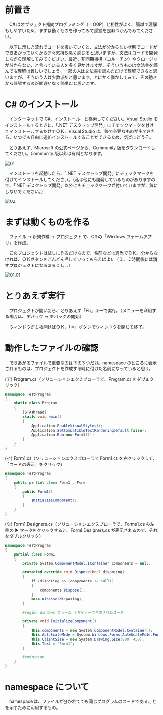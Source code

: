 # 前置き

　C# はオブジェクト指向プログラミング（＝OOP）と相性がよく、簡単で理解もしやすいため、まずは動くものを作ってみて感覚を是非つかんでみてください。

　以下に示した流れでコードを書いていくと、文法が分からない状態でコードができあがっていくから少々気持ち悪く感じると思いますが、文法はコードを開発しながら理解してみてください。最近、非同期機構（コルーチン）やクロージャが分からない、と言っている人を多く見かけますが、そういうものは文法書を読んでも理解は難しいでしょう。一部の人は文法書を読んだだけで理解できると思いますが、そういう人は少数派だと思います。とにかく動かしてみて、その動きから理解するのが間違いなく簡単だと思います。

# C# のインストール

　インターネットで C#、インストール、と検索してください。Visual Studio をインストールするときに、「.NET デスクトップ開発」にチェックマークを付けてインストールするだけでＯＫ。Visual Studio は、後で必要なものが出てきたら、いつでも自由に追加インストールすることができるため、気楽にどうぞ。

　とりあえず、Microsoft の公式ページから、Community 版をダウンロードしてください。Community 版以外は有料となります。

![01](https://github.com/kn201905/LearningCSharp/assets/50472422/f0d8b9fa-034a-425f-b7f5-b3eb19a435d4)

　インストーラを起動したら、「.NET デスクトップ開発」にチェックマークを付けてインストールしてください。（私は他にも開発しているものがありますので、「.NET デスクトップ開発」以外にもチェックマークが付いていますが、気にしないでください。）
 
![02](https://github.com/kn201905/LearningCSharp/assets/50472422/45a63664-43cc-49e4-b510-59f8978302ae)

# まずは動くものを作る

　ファイル -> 新規作成 -> プロジェクト で、C# の「Windows フォームアプリ」を作成。

　このプロジェクトは試しに作るだけなので、名前などは適当でＯＫ。分からなければ、ＯＫボタンをどんどん押していってもらえばよい（１、２時間後には消すプロジェクトになるだろうし、、）。
 
![01_01](https://github.com/kn201905/LearningCSharp/assets/50472422/f7e2154e-dca5-4599-98f9-2c5caf18176f)


# とりあえず実行

　プロジェクトが開いたら、とりあえず「F5」キーで実行。（メニューを利用する場合は、デバッグ -> デバッグの開始）

　ウィンドウが１枚開けばＯＫ。「✕」ボタンでウィンドウを閉じて終了。

# 動作したファイルの確認

　できあがるファイルで重要なのは下の３つだけ。namespace のところに表示されるものは、プロジェクトを作成する時に付けた名前になっていると思う。

(ア) Program.cs（ソリューションエクスプローラで、Program.cs をダブルクリック）
```cs
namespace TestProgram
{
	static class Program
	{
		[STAThread]
		static void Main()
		{
			Application.EnableVisualStyles();
			Application.SetCompatibleTextRenderingDefault(false);
			Application.Run(new Form1());
		}
	}
}
```

(イ) Form1.cs（ソリューションエクスプローラで Form1.cs を右クリックして、「コードの表示」をクリック）
```cs
namespace TestProgram
{
	public partial class Form1 : Form
	{
		public Form1()
		{
			InitializeComponent();
		}
	}
}
```

(ウ) Form1.Designers.cs（ソリューションエクスプローラで、Forms1.cs の左側の ▶ マークをクリックすると、Form1.Designers.cs が表示されるので、それをダブルクリック）
```cs
namespace TestProgram
{
	partial class Form1
	{
		private System.ComponentModel.IContainer components = null;

		protected override void Dispose(bool disposing)
		{
			if (disposing && (components != null))
			{
				components.Dispose();
			}
			base.Dispose(disposing);
		}

		#region Windows フォーム デザイナーで生成されたコード

		private void InitializeComponent()
		{
			this.components = new System.ComponentModel.Container();
			this.AutoScaleMode = System.Windows.Forms.AutoScaleMode.Font;
			this.ClientSize = new System.Drawing.Size(800, 450);
			this.Text = "Form1";
		}

		#endregion
	}
}

```

# namespace について

　namespace は、ファイルが分かれてても同じプログラムのコードであることを示すために利用するもの。

